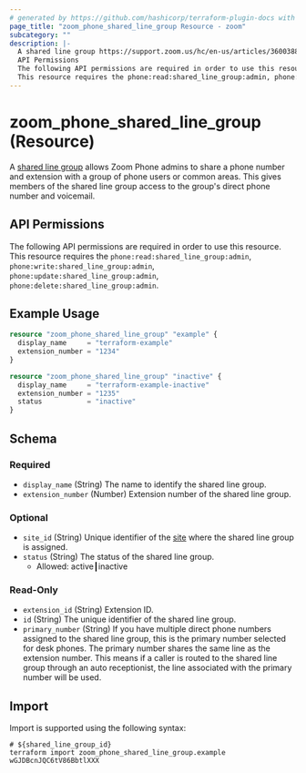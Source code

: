 ```yaml
---
# generated by https://github.com/hashicorp/terraform-plugin-docs with own template
page_title: "zoom_phone_shared_line_group Resource - zoom"
subcategory: ""
description: |-
  A shared line group https://support.zoom.us/hc/en-us/articles/360038850792 allows Zoom Phone admins to share a phone number and extension with a group of phone users or common areas. This gives members of the shared line group access to the group's direct phone number and voicemail.
  API Permissions
  The following API permissions are required in order to use this resource.
  This resource requires the phone:read:shared_line_group:admin, phone:write:shared_line_group:admin, phone:update:shared_line_group:admin, phone:delete:shared_line_group:admin.
---
```


# zoom_phone_shared_line_group (Resource)

A [shared line group](https://support.zoom.us/hc/en-us/articles/360038850792) allows Zoom Phone admins to share a phone number and extension with a group of phone users or common areas. This gives members of the shared line group access to the group's direct phone number and voicemail.

## API Permissions

The following API permissions are required in order to use this resource.
This resource requires the `phone:read:shared_line_group:admin`, `phone:write:shared_line_group:admin`, `phone:update:shared_line_group:admin`, `phone:delete:shared_line_group:admin`.

## Example Usage

```terraform
resource "zoom_phone_shared_line_group" "example" {
  display_name     = "terraform-example"
  extension_number = "1234"
}

resource "zoom_phone_shared_line_group" "inactive" {
  display_name     = "terraform-example-inactive"
  extension_number = "1235"
  status           = "inactive"
}
```

<!-- schema generated by tfplugindocs -->
## Schema

### Required

- `display_name` (String) The name to identify the shared line group.
- `extension_number` (Number) Extension number of the shared line group.

### Optional

- `site_id` (String) Unique identifier of the [site](https://support.zoom.us/hc/en-us/articles/360020809672-Managing-Multiple-Sites) where the shared line group is assigned.
- `status` (String) The status of the shared line group.
  - Allowed: active┃inactive

### Read-Only

- `extension_id` (String) Extension ID.
- `id` (String) The unique identifier of the shared line group.
- `primary_number` (String) If you have multiple direct phone numbers assigned to the shared line group, this is the primary number selected for desk phones.
The primary number shares the same line as the extension number. This means if a caller is routed to the shared line group through an auto receptionist, the line associated with the primary number will be used.

## Import

Import is supported using the following syntax:

```shell
# ${shared_line_group_id}
terraform import zoom_phone_shared_line_group.example wGJDBcnJQC6tV86BbtlXXX
```
